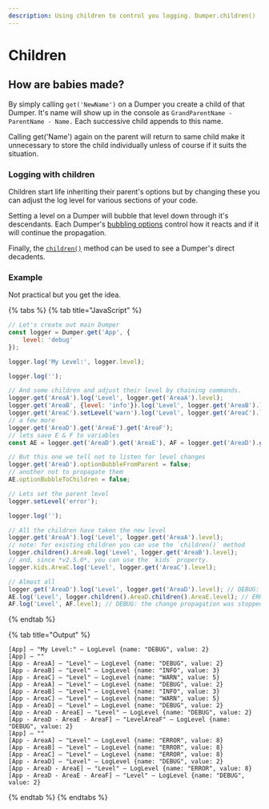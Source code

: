 ```yaml
---
description: Using children to control you logging. Dumper.children()
---
```


# Children

## How are babies made?

By simply calling `get('NewName')` on a Dumper you create a child of that Dumper. It's name will show up in the console as `GrandParentName - ParentName - Name.` Each successive child appends to this name.

Calling get('Name') again on the parent will return to same child make it unnecessary to store the child individually unless of course if it suits the situation.

### Logging with children

Children start life inheriting their parent's options but by changing these you can adjust the log level for various sections of your code.

Setting a level on a Dumper will bubble that level down through it's descendants. Each Dumper's [bubbling options](../../functions/option-methods/#level-bubbling) control how it reacts and if it will continue the propagation.

Finally, the [`children()`](../../functions/methods-1.md#children) method can be used to see a Dumper's direct decadents.

### Example

Not practical but you get the idea.

{% tabs %}
{% tab title="JavaScript" %}
```javascript
// Let's create out main Dumper
const logger = Dumper.get('App', {
    level: 'debug'
});

logger.log('My Level:', logger.level);

logger.log('');

// And some children and adjust their level by chaining commands.
logger.get('AreaA').log('Level', logger.get('AreaA').level);
logger.get('AreaB', {level: 'info'}).log('Level', logger.get('AreaB').level);
logger.get('AreaC').setLevel('warn').log('Level', logger.get('AreaC').level);
// a few more
logger.get('AreaD').get('AreaE').get('AreaF');
// lets save E & F to variables
const AE = logger.get('AreaD').get('AreaE'), AF = logger.get('AreaD').get('AreaE').get('AreaF');

// But this one we tell not to listen for level changes
logger.get('AreaD').optionBubbleFromParent = false;
// another not to propagate them
AE.optionBubbleToChildren = false;

// Lets set the parent level
logger.setLevel('error');

logger.log('');

// All the children have taken the new level
logger.get('AreaA').log('Level', logger.get('AreaA').level);
// note: for existing children you can use the `children()` method
logger.children().AreaB.log('Level', logger.get('AreaB').level);
// and, since *v2.5.0*, you can use the `kids` property.
logger.kids.AreaC.log('Level', logger.get('AreaC').level);

// Almost all
logger.get('AreaD').log('Level', logger.get('AreaD').level); // DEBUG: change not allowed but propagated.
AE.log('Level', logger.children().AreaD.children().AreaE.level); // ERROR: change allowed but...
AF.log('Level', AF.level); // DEBUG: the change propagation was stopped by it's parent.
```
{% endtab %}

{% tab title="Output" %}
```
[App] – "My Level:" – LogLevel {name: "DEBUG", value: 2}
[App] – ""
[App - AreaA] – "Level" – LogLevel {name: "DEBUG", value: 2}
[App - AreaB] – "Level" – LogLevel {name: "INFO", value: 3}
[App - AreaC] – "Level" – LogLevel {name: "WARN", value: 5}
[App - AreaA] – "Level" – LogLevel {name: "DEBUG", value: 2}
[App - AreaB] – "Level" – LogLevel {name: "INFO", value: 3}
[App - AreaC] – "Level" – LogLevel {name: "WARN", value: 5}
[App - AreaD] – "Level" – LogLevel {name: "DEBUG", value: 2}
[App - AreaD - AreaE] – "Level" – LogLevel {name: "DEBUG", value: 2}
[App - AreaD - AreaE - AreaF] – "LevelAreaF" – LogLevel {name: "DEBUG", value: 2}
[App] – ""
[App - AreaA] – "Level" – LogLevel {name: "ERROR", value: 8}
[App - AreaB] – "Level" – LogLevel {name: "ERROR", value: 8}
[App - AreaC] – "Level" – LogLevel {name: "ERROR", value: 8}
[App - AreaD] – "Level" – LogLevel {name: "DEBUG", value: 2}
[App - AreaD - AreaE] – "Level" – LogLevel {name: "ERROR", value: 8}
[App - AreaD - AreaE - AreaF] – "Level" – LogLevel {name: "DEBUG", value: 2}
```
{% endtab %}
{% endtabs %}
